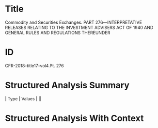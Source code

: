 # Title

 Commodity and Securities Exchanges. PART 276—INTERPRETATIVE RELEASES RELATING TO THE INVESTMENT ADVISERS ACT OF 1940 AND GENERAL RULES AND REGULATIONS THEREUNDER


# ID

 CFR-2018-title17-vol4.Pt. 276


# Structured Analysis Summary

| Type   | Values   |
||


# Structured Analysis With Context

 


